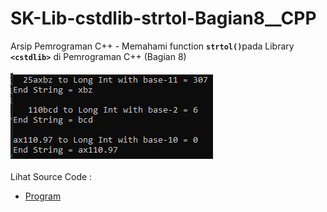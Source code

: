 # SK-Lib-cstdlib-strtol-Bagian8__CPP
Arsip Pemrograman C++ - Memahami function <code><b>strtol()</b></code>pada Library <code><b>&lt;cstdlib></b></code> di Pemrograman C++ (Bagian 8)<br><br>
<img src="https://github.com/RizkyKhapidsyah/SK-Lib-cstdlib-strtol-Bagian8__CPP/blob/master/SK-Lib-cstdlib-strtol-Bagian8__CPP/x64/result/001.PNG"><br><br>
Lihat Source Code : <br>
- <a href="https://github.com/RizkyKhapidsyah/SK-Lib-cstdlib-strtol-Bagian8__CPP/blob/master/SK-Lib-cstdlib-strtol-Bagian8__CPP/Source.cpp">Program</a>
